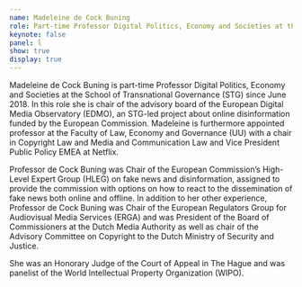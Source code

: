 ```yaml
---
name: Madeleine de Cock Buning
role: Part-time Professor Digital Politics, Economy and Societies at the School of Transnational Governance (STG)
keynote: false
panel: l
show: true
display: true
---
```


Madeleine de Cock Buning is part-time Professor Digital Politics, Economy and Societies at the School of Transnational Governance (STG) since June 2018. In this role she is chair of the advisory board of the European Digital Media Observatory (EDMO), an STG-led project about online disinformation funded by the European Commission. Madeleine is furthermore appointed professor at the Faculty of Law, Economy and Governance (UU) with a chair in Copyright Law and Media and Communication Law and Vice President Public Policy EMEA at Netflix.

Professor de Cock Buning was Chair of the European Commission’s High-Level Expert Group (HLEG) on fake news and disinformation, assigned to provide the commission with options on how to react to the dissemination of fake news both online and offline. In addition to her other experience, Professor de Cock Buning was Chair of the European Regulators Group for Audiovisual Media Services (ERGA) and was President of the Board of Commissioners at the Dutch Media Authority as well as chair of the Advisory Committee on Copyright to the Dutch Ministry of Security and Justice.

She was an Honorary Judge of the Court of Appeal in The Hague and was panelist of the World Intellectual Property Organization (WIPO).
